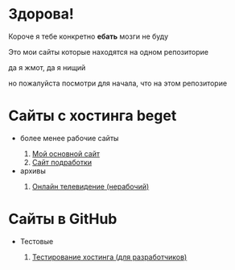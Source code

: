 <h1>Здорова!</h1>
<p>Короче я тебе конкретно <b>ебать</b> мозги не буду</p>
<p>Это мои сайты которые находятся на одном репозиторие</p>
<p>да я жмот, да я нищий</p>
<p>но пожалуйста посмотри для начала, что на этом репозиторие</p>
<h1>Сайты с хостинга beget</h1>
<ul>
  <li>более менее рабочие сайты</li>
  <ol>
    <li><a href="http://b91561ll.beget.tech/ITstep">Мой основной сайт</a></li>
    <li><a href="http://b91561ll.beget.tech/kulinaria.ru">Сайт подработки</a></li>
  </ol>
  <li>архивы</li>
  <ol>
    <li><a href="http://b91561ll.beget.tech/TVstep/home.php">Онлайн телевидение (нерабочий)</a></li>
  </ol>
</ul>
<h1>Сайты в GitHub</h1>
<ul>
  <li>Тестовые</li>
  <ol>
    <li><a href="b91561ll.github.io/test.html">Тестирование хостинга (для разработчиков)</a></li>
  </ol>
</ul>
